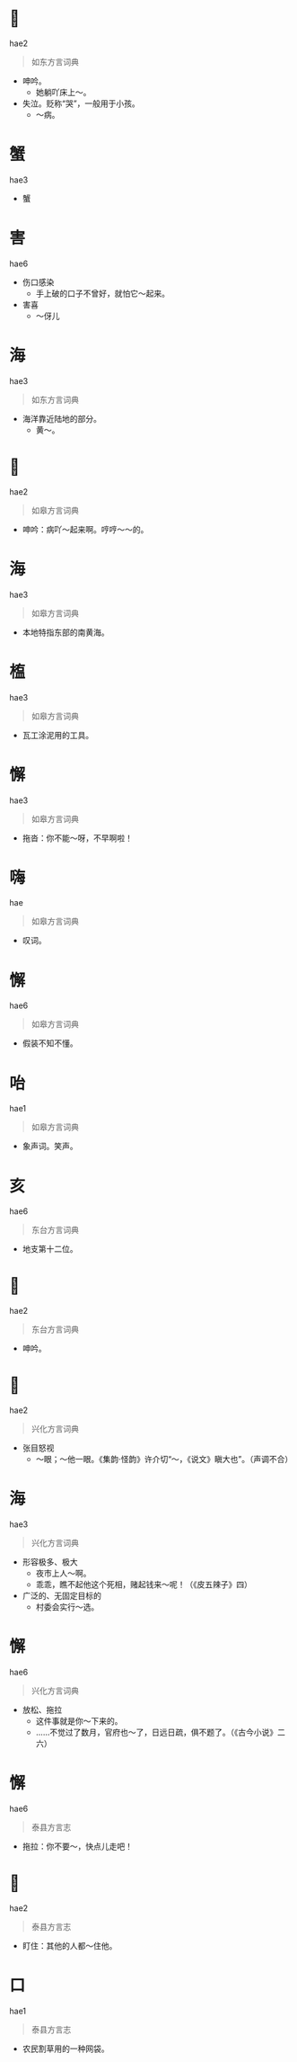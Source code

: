 # 𠹛
hae2
> 如东方言词典
- 呻吟。
  - 她躺吖床上～。
- 失泣。贬称“哭”，一般用于小孩。
  - ～病。

# 蟹
hae3
- 蟹

# 害
hae6
- 伤口感染
  - 手上破的口子不曾好，就怕它～起来。
- 害喜
  - ～伢儿

# 海
hae3
> 如东方言词典
- 海洋靠近陆地的部分。
  - 黄～。

# 𠹛
hae2
> 如皋方言词典
- 呻吟：病吖～起来啊。哼哼～～的。

# 海
hae3
> 如皋方言词典
- 本地特指东部的南黄海。

# 𣖻
hae3
> 如皋方言词典
- 瓦工涂泥用的工具。

# 懈
hae3
> 如皋方言词典
- 拖沓：你不能～呀，不早啊啦！

# 嗨
hae
> 如皋方言词典
- 叹词。

# 懈
hae6
> 如皋方言词典
- 假装不知不懂。

# 咍
hae1
> 如皋方言词典
- 象声词。笑声。

# 亥
hae6
> 东台方言词典
- 地支第十二位。

# 𠹛
hae2
> 东台方言词典
- 呻吟。

# 𡗼
hae2
> 兴化方言词典
- 张目怒视
  - ～眼；～他一眼。《集韵·怪韵》许介切“～，《说文》瞋大也”。（声调不合）

# 海
hae3
> 兴化方言词典
- 形容极多、极大
  - 夜市上人～啊。
  - 乖乖，瞧不起他这个死相，赌起钱来～呢！（《皮五辣子》四）
- 广泛的、无固定目标的
  - 村委会实行～选。

# 懈
hae6
> 兴化方言词典
- 放松、拖拉
  - 这件事就是你～下来的。
  - ……不觉过了数月，官府也～了，日远日疏，俱不题了。（《古今小说》二六）

# 懈
hae6
> 泰县方言志
- 拖拉：你不要～，快点儿走吧！

# 𡗼
hae2
> 泰县方言志
- 盯住：其他的人都～住他。

# 口
hae1
> 泰县方言志
- 农民割草用的一种网袋。
